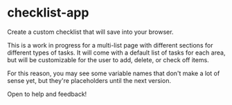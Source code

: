 # checklist-app
Create a custom checklist that will save into your browser.

This is a work in progress for a multi-list page with different sections for different types of tasks. It will come with a default list of tasks for each area, but will be customizable for the user to add, delete, or check off items. 

For this reason, you may see some variable names that don't make a lot of sense yet, but they're placeholders until the next version.

Open to help and feedback!
